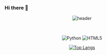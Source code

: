 ### Hi there 👋

<div align="center"> 
  
![header](https://capsule-render.vercel.app/api?type=wave&color=auto&height=300&section=header&text=ノーマルさん&fontSize=90)

<br>
<br>

<img alt= "Python" src="https://img.shields.io/badge/Python-3776AB?style=for-the-badge&logo=Python&logoColor=white"/>
<img alt= "HTML5" src="https://img.shields.io/badge/HTML-#E34F26?style=for-the-badge&logo=HTML5&logoColor=white"/>

[![Top Langs](https://github-readme-stats.vercel.app/api/top-langs/?username=regular94)](https://github.com/anuraghazra/github-readme-stats)

</div>
